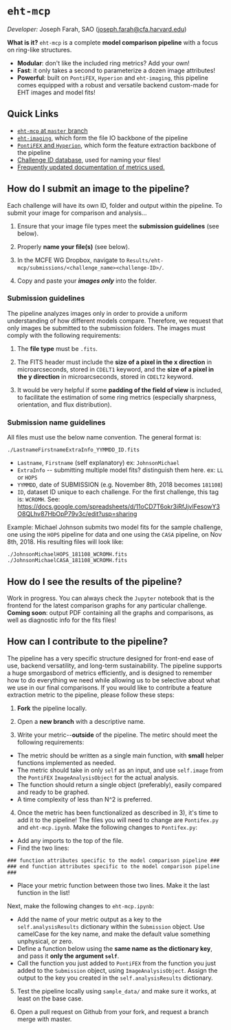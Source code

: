 # `eht-mcp` 

*Developer:* Joseph Farah, SAO (joseph.farah@cfa.harvard.edu)

**What is it?** `eht-mcp` is a complete **model comparison pipeline** with a focus on ring-like structures.

  - **Modular**: don't like the included ring metrics? Add your own!
  - **Fast**: it only takes a second to parameterize a dozen image attributes!
  - **Powerful**: built on `PontiFEX`, `Hyperion` and `eht-imaging`, this pipeline comes equipped with a robust and versatile backend custom-made for EHT images and model fits!


## Quick Links
 * [`eht-mcp` at `master` branch](https://github.com/sao-eht/model-comparison-pipeline)
 * [`eht-imaging`](https://github.com/achael/eht-imaging), which form the file IO backbone of the pipeline
 * [`PontiFEX` and `Hyperion`](https://github.com/sao-eht/pontifex), which form the feature extraction backbone of the pipeline
 * [Challenge ID database](https://docs.google.com/spreadsheets/d/11oCD7T6okr3iRfJjvlFesowY3O8QLhv87HbOpP79v3c/edit?usp=sharing), used for naming your files!
 * [Frequently updated documentation of metrics used.](https://github.com/sao-eht/eht-mcp/blob/master/docs/eht-mcp_metric_descriptions.pdf)
## How do I submit an image to the pipeline?
Each challenge will have its own ID, folder and output within the pipeline. To submit your image for comparison and analysis...

  1) Ensure that your image file types meet the **submission guidelines** (see below).
  
  2) Properly **name your file(s)** (see below).

  3) In the MCFE WG Dropbox, navigate to `Results/eht-mcp/submissions/<challenge_name><challenge-ID>/`. 

  4) Copy and paste your ***images only*** into the folder.

### Submission guidelines

The pipeline analyzes images only in order to provide a uniform understanding of how different models compare. Therefore, we request that only images be submitted to the submission folders. The images must comply with the following requirements:

  1) The **file type** must be `.fits`. 

  2) The FITS header must include the **size of a pixel in the x direction** in microarcseconds, stored in `CDELT1` keyword, and the **size of a pixel in the y direction** in microarcseconds, stored in `CDELT2` keyword. 

  3) It would be very helpful if some **padding of the field of view** is included, to facilitate the estimation of some ring metrics (especially sharpness, orientation, and flux distribution).

### Submission name guidelines

All files must use the below name convention. The general format is:

```
./LastnameFirstnameExtraInfo_YYMMDD_ID.fits
```

 * `Lastname`, `Firstname` (self explanatory) ex: `JohnsonMichael`
 * `ExtraInfo` -- submitting multiple model fits? distinguish them here. ex: `LL` or `HOPS`
 * `YYMMDD`, date of SUBMISSION (e.g. November 8th, 2018 becomes `181108`)
 * `ID`, dataset ID unique to each challenge. For the first challenge, this tag is: `WCROMH`. See: https://docs.google.com/spreadsheets/d/11oCD7T6okr3iRfJjvlFesowY3O8QLhv87HbOpP79v3c/edit?usp=sharing

Example: Michael Johnson submits two model fits for the sample challenge, one using the `HOPS` pipeline for data and one using the `CASA` pipeline, on Nov 8th, 2018. His resulting files will look like:

```
./JohnsonMichaelHOPS_181108_WCROMH.fits
./JohnsonMichaelCASA_181108_WCROMH.fits
``` 

## How do I see the results of the pipeline?

Work in progress. You can always check the `Jupyter` notebook that is the frontend for the latest comparison graphs for any particular challenge. **Coming soon**: output PDF containing all the graphs and comparisons, as well as diagnostic info for the fits files!


## How can I contribute to the pipeline?

The pipeline has a very specific structure designed for front-end ease of use, backend versatility, and long-term sustainability. The pipeline supports a huge smorgasbord of metrics efficiently, and is designed to remember how to do everything we need while allowing us to be selective about what we use in our final comparisons. If you would like to contribute a feature extraction metric to the pipeline, please follow these steps:

  1) **Fork** the pipeline locally. 

  2) Open a **new branch** with a descriptive name. 

  3) Write your metric--**outside** of the pipeline. The metirc should meet the following requirements:

  * The metric should be written as a single main function, with **small** helper functions implemented as needed. 
  * The metric should take in only `self` as an input, and use `self.image` from the `PontiFEX` `ImageAnalysisObject` for the actual analysis. 
  * The function should return a single object (preferably), easily compared and ready to be graphed. 
  * A time complexity of less than N^2 is preferred. 

4) Once the metric has been functionalized as described in 3), it's time to add it to the pipeline! The files you will need to change are `Pontifex.py` and `eht-mcp.ipynb`. Make the following changes to `Pontifex.py`:

* Add any imports to the top of the file.
* Find the two lines: 

```
### function attributes specific to the model comparison pipeline ###
### end function attributes specific to the model comparison pipeline ###
```
* Place your metric function between those two lines. Make it the last function in the list!

Next, make the following changes to `eht-mcp.ipynb`:

* Add the name of your metric output as a key to the `self.analysisResults` dictionary within the `Submission` object. Use camelCase for the key name, and make the default value something unphysical, or zero. 
* Define a function below using the **same name as the dictionary key**, and pass it **only the argument `self`**.
* Call the function you just added to `PontiFEX` from the function you just added to the `Submission` object, using `ImageAnalysisObject`. Assign the output to the key you created in the `self.analysisResults` dictionary. 

5) Test the pipeline locally using `sample_data/` and make sure it works, at least on the base case. 

6) Open a pull request on Github from your fork, and request a branch merge with master.


